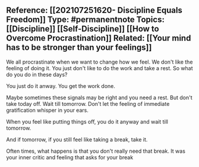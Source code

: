 
**Reference:** [[202107251620-  Discipline Equals Freedom]]
**Type:** #permanentnote 
**Topics:** [[Discipline]] [[Self-Discipline]] [[How to Overcome Procrastination]]
**Related:** [[Your mind has to be stronger than your feelings]]
----

We all procrastinate when we want to change how we feel. We don't like the feeling of doing it. You just don't like to do the work and take a rest. So what do you do in these days?

You just do it anway. You get the work done.

Maybe sometimes these signals may be right and you need a rest. But don't take today off. Wait till tomorrow. Don't let the feeling of immediate gratification whisper in your ears.

When you feel like putting things off, you do it anyway and wait till tomorrow.

And if tomorrow, if you still feel like taking a break, take it.

Often times, what happens is that you don't really need that break. It was your inner critic and feeling that asks for your break